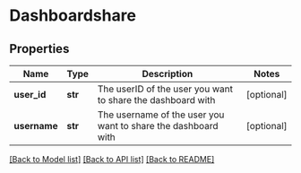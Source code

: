 # Dashboardshare

## Properties
Name | Type | Description | Notes
------------ | ------------- | ------------- | -------------
**user_id** | **str** | The userID of the user you want to share the dashboard with | [optional] 
**username** | **str** | The username of the user you want to share the dashboard with | [optional] 

[[Back to Model list]](../README.md#documentation-for-models) [[Back to API list]](../README.md#documentation-for-api-endpoints) [[Back to README]](../README.md)


